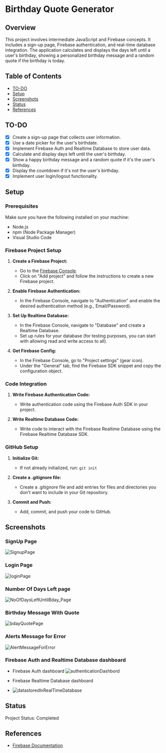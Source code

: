 # Birthday Quote Generator

## Overview
This project involves intermediate JavaScript and Firebase concepts. It includes a sign-up page, Firebase authentication, and real-time database integration. The application calculates and displays the days left until a user's birthday, showing a personalized birthday message and a random quote if the birthday is today.

## Table of Contents
- [TO-DO](#to-do)
- [Setup](#setup)
- [Screenshots](#screenshots)
- [Status](#status)
- [References](#references)

## TO-DO
- [x] Create a sign-up page that collects user information.
- [x] Use a date picker for the user's birthdate.
- [x] Implement Firebase Auth and Realtime Database to store user data.
- [x] Calculate and display days left until the user's birthday.
- [x] Show a happy birthday message and a random quote if it's the user's birthday.
- [x] Display the countdown if it's not the user's birthday.
- [x] Implement user login/logout functionality.

## Setup
### Prerequisites
Make sure you have the following installed on your machine:
- Node.js
- npm (Node Package Manager)
- Visual Studio Code

### Firebase Project Setup
1. **Create a Firebase Project:**
   - Go to the [Firebase Console](https://console.firebase.google.com/).
   - Click on "Add project" and follow the instructions to create a new Firebase project.

2. **Enable Firebase Authentication:**
   - In the Firebase Console, navigate to "Authentication" and enable the desired authentication method (e.g., Email/Password).

3. **Set Up Realtime Database:**
   - In the Firebase Console, navigate to "Database" and create a Realtime Database.
   - Set up rules for your database (for testing purposes, you can start with allowing read and write access to all).

4. **Get Firebase Config:**
   - In the Firebase Console, go to "Project settings" (gear icon).
   - Under the "General" tab, find the Firebase SDK snippet and copy the configuration object.

### Code Integration
1. **Write Firebase Authentication Code:**
   - Write authentication code using the Firebase Auth SDK in your project.

2. **Write Realtime Database Code:**
   - Write code to interact with the Firebase Realtime Database using the Firebase Realtime Database SDK.
  
### GitHub Setup
1. **Initialize Git:**
   - If not already initialized, run: `git init`

2. **Create a .gitignore file:**
   - Create a .gitignore file and add entries for files and directories you don't want to include in your Git repository.

3. **Commit and Push:**
   - Add, commit, and push your code to GitHub.
## Screenshots
### SignUp Page
![SignupPage](https://github.com/taniya5854/firebaseBirthday/assets/63139873/3d19a4d0-7812-482a-8810-a3a3540f183c)


### Login Page
![loginPage](https://github.com/taniya5854/firebaseBirthday/assets/63139873/ec6544b9-093d-43e5-a852-45271cfc67fd)

### Number Of Days Left page
![NoOfDaysLeftUntilBday_Page](https://github.com/taniya5854/firebaseBirthday/assets/63139873/679e1e3d-092b-4c84-b284-d4efdc6516d9)

### Birthday Message With Quote
![bdayQuotePage](https://github.com/taniya5854/firebaseBirthday/assets/63139873/2d28afb6-4cbf-471c-85a4-448aa357d709)


### Alerts Message for Error
![AlertMessageForError](https://github.com/taniya5854/firebaseBirthday/assets/63139873/7b654729-b6f5-4003-917d-121448c4db29)

### Firebase Auth and Realtime Database dashboard
- Firebase Auth dashboard
![authenticationDashbord](https://github.com/taniya5854/firebaseBirthday/assets/63139873/9b38fce4-74f8-4935-8a02-087d50d57800)

- Firebase Realtime Database dashboard
- ![datastoredInRealTimeDatabase](https://github.com/taniya5854/firebaseBirthday/assets/63139873/311db193-ce56-4099-ac2e-c4aad81b6d0e)


## Status
Project Status: Completed

## References
- [Firebase Documentation](https://firebase.google.com/)
